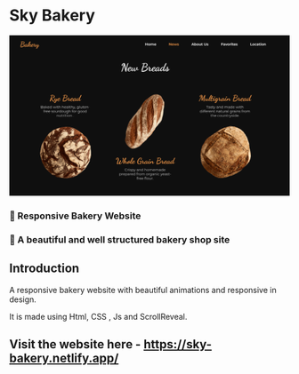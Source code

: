 # Sky Bakery 
![Bakery](/ss.png)

### 🌟 Responsive Bakery Website
### 🚀 A beautiful and well structured bakery shop site

## Introduction

A responsive bakery website with beautiful animations and responsive in design.

It is made using Html, CSS , Js and ScrollReveal.

## Visit the website here - https://sky-bakery.netlify.app/
